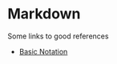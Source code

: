# Markdown

Some links to good references

- [Basic Notation](https://www.markdownguide.org/basic-syntax)
